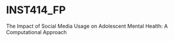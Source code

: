 # INST414_FP
The Impact of Social Media Usage on Adolescent Mental Health: A Computational Approach
